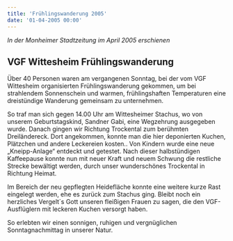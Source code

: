 ```yaml
---
title: 'Frühlingswanderung 2005'
date: '01-04-2005 00:00'
---
```


*In der Monheimer Stadtzeitung im April 2005 erschienen*

## VGF Wittesheim Frühlingswanderung

Über 40 Personen waren am vergangenen Sonntag, bei der vom VGF Wittesheim organisierten Frühlingswanderung gekommen, um bei strahlendem Sonnenschein und warmen, frühlingshaften Temperaturen eine dreistündige Wanderung gemeinsam zu unternehmen.

So traf man sich gegen 14.00 Uhr am Wittesheimer Stachus, wo von unserem Geburtstagskind, Sandner Gabi, eine Wegzehrung ausgegeben wurde. Danach gingen wir Richtung Trockental zum berühmten Dreiländereck. Dort angekommen, konnte man die hier deponierten Kuchen, Plätzchen und andere Leckereien kosten.. Von Kindern wurde eine neue „Kneipp-Anlage“ entdeckt und getestet. Nach dieser halbstündigen Kaffeepause konnte nun mit neuer Kraft und neuem Schwung die restliche Strecke bewältigt werden, durch unser wunderschönes Trockental in Richtung Heimat.

Im Bereich der neu gepflegten Heidefläche konnte eine weitere kurze Rast eingelegt werden, ehe es zurück zum Stachus ging. Bleibt noch ein herzliches Vergelt´s Gott unseren fleißigen Frauen zu sagen, die den VGF-Ausflüglern mit leckeren Kuchen versorgt haben.

So erlebten wir einen sonnigen, ruhigen und vergnüglichen Sonntagnachmittag in unserer Natur.